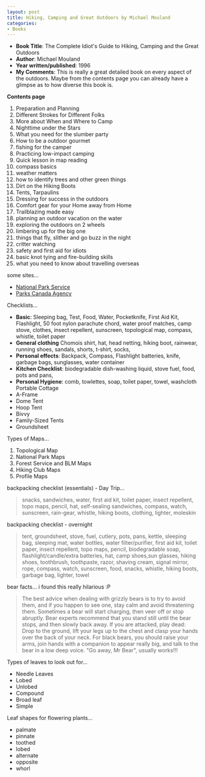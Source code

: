 ```yaml
---
layout: post
title: Hiking, Camping and Great Outdoors by Michael Mouland
categories:
- Books
---
```



- **Book Title**: The Complete Idiot's Guide to Hiking, Camping and the Great Outdoors
- **Author**: Michael Mouland
- **Year written/published**: 1996
- **My Comments**: This is really a great detailed book on every aspect of the outdoors. Maybe from the contents page you can already have a glimpse as to how diverse this book is.

**Contents page**

1. Preparation and Planning
2. Different Strokes for Different Folks
3. More about When and Where to Camp
4. Nighttime under the Stars
5. What you need for the slumber party
6. How to be a outdoor gourmet
7. fishing for the camper
8. Practicing low-impact camping
9. Quick lesson in map reading
10. compass basics
11. weather matters
12. how to identify trees and other green things
13. Dirt on the Hiking Boots
14. Tents, Tarpaulins
15. Dressing for success in the outdoors
16. Comfort gear for your Home away from Home
17. Trailblazing made easy
18. planning an outdoor vacation on the water
19. exploring the outdoors on 2 wheels
20. limbering up for the big one
21. things that fly, slither and go buzz in the night
22. critter watching
23. safety and first aid for idiots
24. basic knot tying and fire-building skills
25. what you need to know about travelling overseas

some sites...
- [National Park Service](http://www.nps.gov/)
- [Parks Canada Agency](http://www.pc.gc.ca/index_e.asp)

Checklists...

- **Basic**: Sleeping bag, Test, Food, Water, Pocketknife, First Aid Kit, Flashlight, 50 foot nylon parachute chord, water proof matches, camp stove, clothes, insect repellent, sunscreen, topological map, compass, whistle, toilet paper
- **General clothing** Chomois shirt, hat, head netting, hiking boot, rainwear, running shoes, sandals, shorts, t-shirt, socks,
- **Personal effects**: Backpack, Compass, Flashlight batteries, knife, garbage bags, sunglasses, water container
- **Kitchen Checklist**: biodegradable dish-washing liquid, stove fuel, food, pots and pans,
- **Personal Hygiene**: comb, towlettes, soap, toilet paper, towel, washcloth
Portable Cottage
- A-Frame
- Dome Tent
- Hoop Tent
- Bivvy
- Family-Sized Tents
- Groundsheet

Types of Maps...

1. Topological Map
2. National Park Maps
3. Forest Service and BLM Maps
4. Hiking Club Maps
5. Profile Maps

backpacking checklist (essentials) - Day Trip...

> snacks, sandwiches, water, first aid kit, toilet paper, insect repellent, topo maps, pencil, hat, self-sealing sandwiches, compass, watch, sunscreen, rain-gear, whistle, hiking boots, clothing, lighter, moleskin

backpacking checklist - overnight

> tent, groundsheet, stove, fuel, cutlery, pots, pans, kettle, sleeping bag, sleeping mat, water bottles, water filter/purifier, first aid kit, toilet paper, insect repellent, topo maps, pencil, biodegradable soap, flashlight/candle/extra batteries, hat, camp shoes,sun glasses, hiking shoes, toothbrush, toothpaste, razor, shaving cream, signal mirror, rope, compass, watch, sunscreen, food, snacks, whistle, hiking boots, garbage bag, lighter, towel

bear facts... i found this really hilarious :P

> The best advice when dealing with grizzly bears is to try to avoid them, and if you happen to see one, stay calm and avoid threatening them. Sometimes a bear will start charging, then veer off or stop abruptly. Bear experts recommend that you stand still until the bear stops, and then slowly back away. If you are attacked, play dead: Drop to the ground, lift your legs up to the chest and clasp your hands over the back of your neck. For black bears, you should raise your arms, join hands with a companion to appear really big, and talk to the bear in a low deep voice. "Go away, Mr Bear", usually works!!!

Types of leaves to look out for...

- Needle Leaves
- Lobed
- Unlobed
- Compound
- Broad leaf
- Simple

Leaf shapes for flowering plants...

- palmate
- pinnate
- toothed
- lobed
- alternate
- opposite
- whorl
